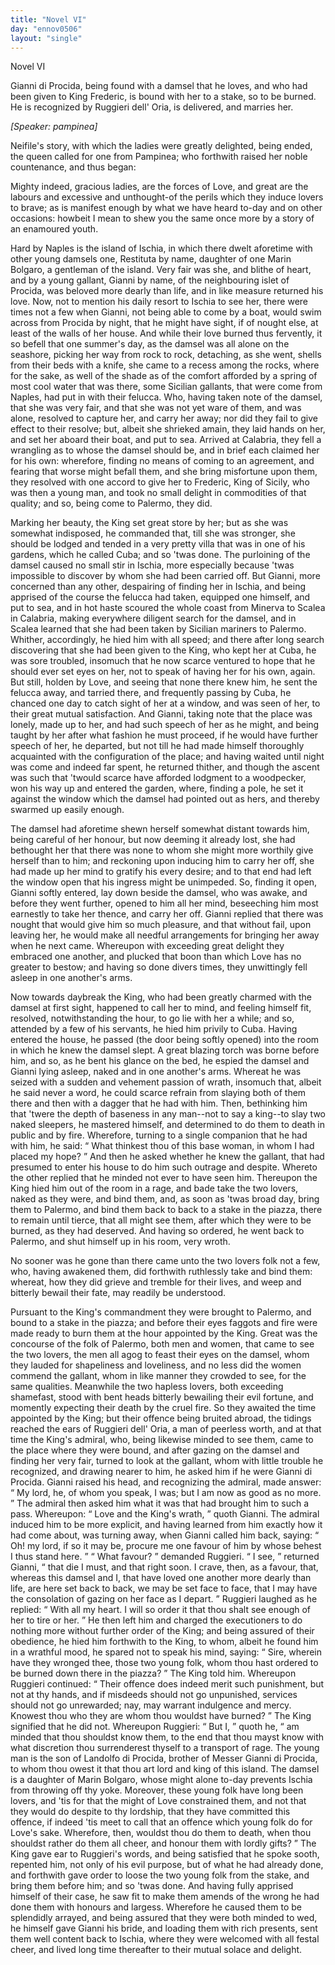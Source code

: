 ```yaml
---
title: "Novel VI"
day: "ennov0506"
layout: "single"
---
```

<html>
 <head>
 </head>
 <body>
  <div id="nov0506" type="novella" who="pampinea">
   <head>
    Novel VI
   </head>
   <argument>
    <p>
     <milestone id="p05060001"/>
     <!--(i)-->
     Gianni di Procida, being found with a damsel that he
 loves, and who had been given to King Frederic, is
 bound with her to a stake, so to be burned. He is
 recognized by Ruggieri dell' Oria, is delivered, and
 marries her.
     <!--(/i)-->
    </p>
   </argument>
   <p>
    <i>
     [Speaker: pampinea]
    </i>
   </p>
   <div3 type="commentary" who="author">
    <p>
     <milestone id="p05060002"/>
     <!--(sc)-->
     Neifile's
     <!--(/sc)-->
     story, with which the ladies were greatly delighted,
 being ended, the queen called for one from Pampinea; who forthwith
 raised her noble countenance, and thus began:
    </p>
   </div3>
   <div3 type="commentary" who="pampinea">
    <p>
     <milestone id="p05060003"/>
     Mighty
 indeed, gracious ladies, are the forces of Love, and great are the
 labours and excessive and unthought-of the perils which they induce
 lovers to brave; as is manifest enough by what we have heard
 to-day and on other occasions: howbeit I mean to shew you the
 same once more by a story of an enamoured youth.
    </p>
   </div3>
   <p>
    <milestone id="p05060004"/>
    Hard by Naples is the island of Ischia, in which there dwelt
 aforetime with other young damsels one, Restituta by name, daughter
 of one Marin Bolgaro, a gentleman of the island. Very fair was
 she, and blithe of heart, and by a young gallant, Gianni by name,
 of the neighbouring islet of Procida, was beloved more dearly than
 life, and in like measure returned his love.
    <milestone id="p05060005"/>
    Now, not to mention his
 daily resort to Ischia to see her, there were times not a few when
 Gianni, not being able to come by a boat, would swim across from
 Procida by night, that he might have sight, if of nought else, at
 least of the walls of her house.
    <milestone id="p05060006"/>
    And while their love burned thus
 fervently, it so befell that one summer's day, as the damsel was all
 alone on the seashore, picking her way from rock to rock, detaching,
 as she went, shells from their beds with a knife, she came to a recess
 among the rocks, where for the sake, as well of the shade as of the
 comfort afforded by a spring of most cool water that was there,
    <pb n="37"/>
    some Sicilian gallants, that were come from Naples, had put in with
 their felucca.
    <milestone id="p05060007"/>
    Who, having taken note of the damsel, that she was
 very fair, and that she was not yet ware of them, and was alone,
 resolved to capture her, and carry her away; nor did they fail to
 give effect to their resolve;
    <milestone id="p05060008"/>
    but, albeit she shrieked amain, they laid
 hands on her, and set her aboard their boat, and put to sea. Arrived
 at Calabria, they fell a wrangling as to whose the damsel should be,
 and in brief each claimed her for his own: wherefore, finding no
 means of coming to an agreement, and fearing that worse might
 befall them, and she bring misfortune upon them, they resolved with
 one accord to give her to Frederic, King of Sicily, who was then a
 young man, and took no small delight in commodities of that
 quality; and so, being come to Palermo, they did.
   </p>
   <p>
    <milestone id="p05060009"/>
    Marking her beauty, the King set great store by her; but as she
 was somewhat indisposed, he commanded that, till she was stronger,
 she should be lodged and tended in a very pretty villa that was in
 one of his gardens, which he called Cuba; and so 'twas done.
    <milestone id="p05060010"/>
    The
 purloining of the damsel caused no small stir in Ischia, more especially
 because 'twas impossible to discover by whom she had been
 carried off.
    <milestone id="p05060011"/>
    But Gianni, more concerned than any other, despairing
 of finding her in Ischia, and being apprised of the course the felucca
 had taken, equipped one himself, and put to sea, and in hot haste
 scoured the whole coast from Minerva to Scalea in Calabria, making
 everywhere diligent search for the damsel, and in Scalea learned
 that she had been taken by Sicilian mariners to Palermo.
    <milestone id="p05060012"/>
    Whither,
 accordingly, he hied him with all speed; and there after long search
 discovering that she had been given to the King, who kept her at
 Cuba, he was sore troubled, insomuch that he now scarce ventured
 to hope that he should ever set eyes on her, not to speak of having
 her for his own, again.
    <milestone id="p05060013"/>
    But still, holden by Love, and seeing that
 none there knew him, he sent the felucca away, and tarried there,
 and frequently passing by Cuba, he chanced one day to catch sight
 of her at a window, and was seen of her, to their great mutual
 satisfaction.
    <milestone id="p05060014"/>
    And Gianni, taking note that the place was lonely,
 made up to her, and had such speech of her as he might, and being
 taught by her after what fashion he must proceed, if he would have
 further speech of her, he departed, but not till he had made himself
 thoroughly acquainted with the configuration of the place;
    <milestone id="p05060015"/>
    and
    <pb n="38"/>
    having waited until night was come and indeed far spent, he returned
 thither, and though the ascent was such that 'twould scarce have
 afforded lodgment to a woodpecker, won his way up and entered the
 garden, where, finding a pole, he set it against the window which
 the damsel had pointed out as hers, and thereby swarmed up easily
 enough.
   </p>
   <p>
    <milestone id="p05060016"/>
    The damsel had aforetime shewn herself somewhat distant
 towards him, being careful of her honour, but now deeming it
 already lost, she had bethought her that there was none to whom
 she might more worthily give herself than to him; and reckoning
 upon inducing him to carry her off, she had made up her mind to
 gratify his every desire; and to that end had left the window open
 that his ingress might be unimpeded.
    <milestone id="p05060017"/>
    So, finding it open, Gianni
 softly entered, lay down beside the damsel, who was awake,
    <milestone id="p05060018"/>
    and
 before they went further, opened to him all her mind, beseeching
 him most earnestly to take her thence, and carry her off. Gianni
 replied that there was nought that would give him so much pleasure,
 and that without fail, upon leaving her, he would make all needful
 arrangements for bringing her away when he next came.
    <milestone id="p05060019"/>
    Whereupon
 with exceeding great delight they embraced one another, and
 plucked that boon than which Love has no greater to bestow; and
 having so done divers times, they unwittingly fell asleep in one
 another's arms.
   </p>
   <p>
    <milestone id="p05060020"/>
    Now towards daybreak the King, who had been greatly charmed
 with the damsel at first sight, happened to call her to mind, and
 feeling himself fit, resolved, notwithstanding the hour, to go lie with
 her a while;
    <milestone id="p05060021"/>
    and so, attended by a few of his servants, he hied him
 privily to Cuba. Having entered the house, he passed (the door
 being softly opened) into the room in which he knew the damsel
 slept. A great blazing torch was borne before him, and so, as he
 bent his glance on the bed, he espied the damsel and Gianni lying
 asleep, naked and in one another's arms.
    <milestone id="p05060022"/>
    Whereat he was seized
 with a sudden and vehement passion of wrath, insomuch that, albeit
 he said never a word, he could scarce refrain from slaying both of
 them there and then with a dagger that he had with him.
    <milestone id="p05060023"/>
    Then,
 bethinking him that 'twere the depth of baseness in any man--not
 to say a king--to slay two naked sleepers, he mastered himself, and
 determined to do them to death in public and by fire. Wherefore,
    <pb n="39"/>
    turning to a single companion that he had with him, he said:
    <q direct="unspecified">
     What thinkest thou of this base woman, in whom I had placed
 my hope?
    </q>
    And then he asked whether he knew the gallant, that
 had presumed to enter his house to do him such outrage and despite.
    <milestone id="p05060024"/>
    Whereto the other replied that he minded not ever to have seen
 him.
    <milestone id="p05060025"/>
    Thereupon the King hied him out of the room in a rage,
 and bade take the two lovers, naked as they were, and bind them,
 and, as soon as 'twas broad day, bring them to Palermo, and bind
 them back to back to a stake in the piazza, there to remain until
 tierce, that all might see them, after which they were to be burned,
 as they had deserved. And having so ordered, he went back to
 Palermo, and shut himself up in his room, very wroth.
   </p>
   <p>
    <milestone id="p05060026"/>
    No sooner was he gone than there came unto the two lovers folk
 not a few, who, having awakened them, did forthwith ruthlessly take
 and bind them: whereat, how they did grieve and tremble for
 their lives, and weep and bitterly bewail their fate, may readily be
 understood.
   </p>
   <p>
    <milestone id="p05060027"/>
    Pursuant to the King's commandment they were brought to
 Palermo, and bound to a stake in the piazza; and before their eyes
 faggots and fire were made ready to burn them at the hour appointed
 by the King.
    <milestone id="p05060028"/>
    Great was the concourse of the folk of Palermo, both
 men and women, that came to see the two lovers, the men all agog
 to feast their eyes on the damsel, whom they lauded for shapeliness
 and loveliness, and no less did the women commend the gallant,
 whom in like manner they crowded to see, for the same qualities.
    <milestone id="p05060029"/>
    Meanwhile the two hapless lovers, both exceeding shamefast, stood
 with bent heads bitterly bewailing their evil fortune, and momently
 expecting their death by the cruel fire.
    <milestone id="p05060030"/>
    So they awaited the time
 appointed by the King; but their offence being bruited abroad, the
 tidings reached the ears of Ruggieri dell' Oria, a man of peerless
 worth, and at that time the King's admiral, who, being likewise
 minded to see them, came to the place where they were bound, and
 after gazing on the damsel and finding her very fair, turned to look
 at the gallant, whom with little trouble he recognized, and drawing
 nearer to him, he asked him if he were Gianni di Procida.
    <milestone id="p05060031"/>
    Gianni
 raised his head, and recognizing the admiral, made answer:
    <q direct="unspecified">
     My
 lord, he, of whom you speak, I was; but I am now as good as no
 more.
    </q>
    <milestone id="p05060032"/>
    The admiral then asked him what it was that had brought
    <pb n="40"/>
    him to such a pass. Whereupon:
    <q direct="unspecified">
     Love and the King's wrath,
    </q>
    quoth Gianni.
    <milestone id="p05060033"/>
    The admiral induced him to be more explicit, and
 having learned from him exactly how it had come about, was turning
 away, when Gianni called him back, saying:
    <q direct="unspecified">
     Oh! my lord, if so
 it may be, procure me one favour of him by whose behest I thus
 stand here.
    </q>
    <milestone id="p05060034"/>
    <q direct="unspecified">
     What favour?
    </q>
    demanded Ruggieri.
    <q direct="unspecified">
     I see,
    </q>
    returned Gianni,
    <q direct="unspecified">
     that die I must, and that right soon. I crave,
 then, as a favour, that, whereas this damsel and I, that have loved one
 another more dearly than life, are here set back to back, we may be
 set face to face, that I may have the consolation of gazing on her
 face as I depart.
    </q>
    <milestone id="p05060035"/>
    Ruggieri laughed as he replied:
    <q direct="unspecified">
     With all my
 heart. I will so order it that thou shalt see enough of her to tire or
 her.
    </q>
    <milestone id="p05060036"/>
    He then left him and charged the executioners to do nothing
 more without further order of the King; and being assured of their
 obedience, he hied him forthwith to the King, to whom, albeit he
 found him in a wrathful mood, he spared not to speak his mind,
 saying:
    <q direct="unspecified">
     Sire, wherein have they wronged thee, those two young
 folk, whom thou hast ordered to be burned down there in the
 piazza?
    </q>
    <milestone id="p05060037"/>
    The King told him. Whereupon Ruggieri continued:
    <q direct="unspecified">
     Their offence does indeed merit such punishment, but not at thy
 hands, and if misdeeds should not go unpunished, services should not
 go unrewarded; nay, may warrant indulgence and mercy. Knowest
 thou who they are whom thou wouldst have burned?
    </q>
    <milestone id="p05060038"/>
    The King
 signified that he did not. Whereupon Ruggieri:
    <q direct="unspecified">
     But I,
    </q>
    quoth
 he,
    <q direct="unspecified">
     am minded that thou shouldst know them, to the end that thou
 mayst know with what discretion thou surrenderest thyself to a
 transport of rage.
     <milestone id="p05060039"/>
     The young man is the son of Landolfo di
 Procida, brother of Messer Gianni di Procida, to whom thou owest
 it that thou art lord and king of this island. The damsel is a
 daughter of Marin Bolgaro, whose might alone to-day prevents
 Ischia from throwing off thy yoke.
     <milestone id="p05060040"/>
     Moreover, these young folk
 have long been lovers, and 'tis for that the might of Love constrained
 them, and not that they would do despite to thy lordship, that they
 have committed this offence, if indeed 'tis meet to call that an
 offence which young folk do for Love's sake. Wherefore, then,
 wouldst thou do them to death, when thou shouldst rather do them
 all cheer, and honour them with lordly gifts?
    </q>
    <milestone id="p05060041"/>
    The King gave ear
 to Ruggieri's words, and being satisfied that he spoke sooth, repented
    <pb n="41"/>
    him, not only of his evil purpose, but of what he had already done,
 and forthwith gave order to loose the two young folk from the
 stake, and bring them before him; and so 'twas done.
    <milestone id="p05060042"/>
    And having
 fully apprised himself of their case, he saw fit to make them amends
 of the wrong he had done them with honours and largess. Wherefore
 he caused them to be splendidly arrayed, and being assured that
 they were both minded to wed, he himself gave Gianni his bride,
 and loading them with rich presents, sent them well content back to
 Ischia, where they were welcomed with all festal cheer, and lived
 long time thereafter to their mutual solace and delight.
   </p>
  </div>
 </body>
</html>